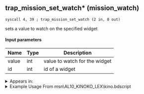 ## trap_mission_set_watch* (mission_watch)

`syscall 4, 39 ; trap_mission_set_watch (2 in, 0 out)`

sets a value to watch on the specified widget

#### Input parameters
| Name | Type | Description
|------|------|------------
| value   | int   | value to watch for the widget
| id   | int   | id of a widget




<details>
	<summary>Appears in:</summary>
| filename | Entity (obj)
|----------|-------------
| msn\AL10_KINOKO_LEX\kino.bdscript       |           
| msn\CA02_SKATE_01\ca02.bdscript       |           
| msn\CA13_KINOKO_LUX\kino.bdscript       |           
| msn\HE17_KINOKO_ZEX\kino.bdscript       |           
| msn\PO09_MS401_FREE\po09.bdscript       |           
| msn\TT06_BAGGAGE_02\tt06.bdscript       |           
| msn\TT06_LETTER_02\tt06.bdscript       |           
| msn\TT07_POSTER_02\tt07.bdscript       |           
| msn\TT07_WORM_02\tt07.bdscript       |           
| msn\TT36_KINOKO_SAI\kino.bdscript       |           
| msn\WI02_KINOKO_MAR\kino.bdscript       |           

</details>

<details>
	<summary>Example Usage From msn\AL10_KINOKO_LEX\kino.bdscript</summary>
```plaintext
L209:
 pushFromFSp 0
 fetchValue 8
 syscall 4, 36 ; trap_score_score (1 in, 1 out)
 pushFromFSpVal 4
 syscall 4, 39 ; trap_mission_set_watch (2 in, 0 out)
```
</details>

